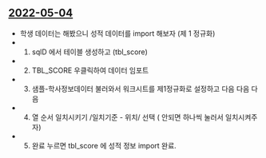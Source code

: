 ## [2022-05-04](https://github.com/dosunggil/DBMS/blob/master/%EC%98%A4%EB%9D%BC%ED%81%B4/USER3(2022-05-04).sql)
* 학생 데이터는 해봤으니 성적 데이터를 import 해보자 (제 1 정규화)
* 1. sqlD 에서 테이블 생성하고 (tbl_score) 
* 2. TBL_SCORE 우클릭하여 데이터 임포트
* 3. 샘플-학사정보데이터 불러와서 워크시트를 제1정규화로 설정하고 다음 다음 다음
* 4. 열 순서 일치시키기 /일치기준 - 위치/ 선택 ( 안되면 하나씩 눌러서 일치시켜주자) 
* 5. 완료 누르면 tbl_score 에 성적 정보 import 완료.